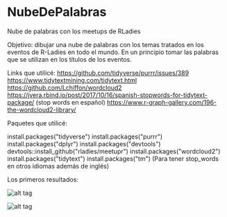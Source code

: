 # NubeDePalabras
Nube de palabras con los meetups de RLadies

Objetivo: dibujar una nube de palabras con los temas tratados en los eventos de R-Ladies en todo el mundo.
En un principio tomar las palabras que se utilizan en los títulos de los eventos.

Links que utilicé:
 https://github.com/tidyverse/purrr/issues/389
 https://www.tidytextmining.com/tidytext.html 
 https://github.com/Lchiffon/wordcloud2 
 https://jvera.rbind.io/post/2017/10/16/spanish-stopwords-for-tidytext-package/ (stop words en español)
 https://www.r-graph-gallery.com/196-the-wordcloud2-library/

Paquetes que utilicé:

install.packages("tidyverse")
install.packages("purrr")
install.packages("dplyr")
install.packages("devtools")
devtools::install_github("rladies/meetupr")
install.packages("wordcloud2")
install.packages("tidytext")
install.packages("tm")  (Para tener stop_words en otros idiomas además de inglés)

Los primeros resultados:

![alt tag](https://github.com/yabellini/NubeDePalabras/blob/master/NubeDePalabras1.png)

![alt tag](https://github.com/yabellini/NubeDePalabras/blob/master/nubeDepalabras2.png)


